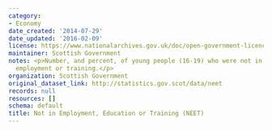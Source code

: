 ```yaml
---
category:
- Economy
date_created: '2014-07-29'
date_updated: '2016-02-09'
license: https://www.nationalarchives.gov.uk/doc/open-government-licence/version/3/
maintainer: Scottish Government
notes: <p>Number, and percent, of young people (16-19) who were not in education,
  employment or training.</p>
organization: Scottish Government
original_dataset_link: http://statistics.gov.scot/data/neet
records: null
resources: []
schema: default
title: Not in Employment, Education or Training (NEET)
---
```

